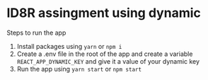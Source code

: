 # ID8R assingment using dynamic

Steps to run the app

1. Install packages using `yarn` or `npm i`
2. Create a .env file in the root of the app and create a variable `REACT_APP_DYNAMIC_KEY` and give it a value of your dynamic key
3. Run the app using `yarn start` or `npm start`
